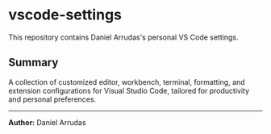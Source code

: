 # vscode-settings

This repository contains Daniel Arrudas's personal VS Code settings.

## Summary

A collection of customized editor, workbench, terminal, formatting, and extension configurations for Visual Studio Code, tailored for productivity and personal preferences.

---

**Author:** Daniel Arrudas
